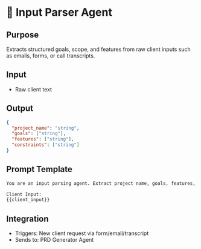 # 🧠 Input Parser Agent

## Purpose
Extracts structured goals, scope, and features from raw client inputs such as emails, forms, or call transcripts.

## Input
- Raw client text

## Output
```json
{
  "project_name": "string",
  "goals": ["string"],
  "features": ["string"],
  "constraints": ["string"]
}
```

## Prompt Template
```txt
You are an input parsing agent. Extract project name, goals, features, and constraints from this client input.

Client Input:
{{client_input}}
```

## Integration
- Triggers: New client request via form/email/transcript
- Sends to: PRD Generator Agent
